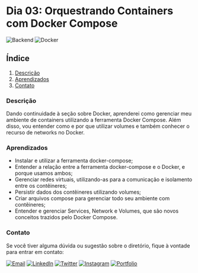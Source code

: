# Dia 03: Orquestrando Containers com Docker Compose
![Backend](https://img.shields.io/badge/Backend-333333?style=for-the-badge)
![Docker](https://img.shields.io/badge/Docker-2496ED?style=for-the-badge&logo=docker&logoColor=white)

## Índice

1. [Descrição](#descrição)
2. [Aprendizados](#aprendizados)
3. [Contato](#contato)

### Descrição

Dando continuidade à seção sobre Docker, aprenderei como gerenciar meu ambiente de containers utilizando a ferramenta Docker Compose. Além disso, vou entender como e por que utilizar volumes e também conhecer o recurso de networks no Docker.

### Aprendizados

- Instalar e utilizar a ferramenta docker-compose;
- Entender a relação entre a ferramenta docker-compose e o Docker, e porque usamos ambos;
- Gerenciar redes virtuais, utilizando-as para a comunicação e isolamento entre os contêineres;
- Persistir dados dos contêineres utilizando volumes;
- Criar arquivos compose para gerenciar todo seu ambiente com contêineres;
- Entender e gerenciar Services, Network e Volumes, que são novos conceitos trazidos pelo Docker Compose.

### Contato

Se você tiver alguma dúvida ou sugestão sobre o diretório, fique à vontade para entrar em contato:

[![Email](https://img.shields.io/badge/Email-D14836?style=for-the-badge&logo=gmail&logoColor=white)](mailto:righigordev@gmail.com)
[![LinkedIn](https://img.shields.io/badge/LinkedIn-0077B5?style=for-the-badge&logo=linkedin&logoColor=white)](https://www.linkedin.com/in/igor-righi/) [![Twitter](https://img.shields.io/badge/Twitter-1DA1F2?style=for-the-badge&logo=twitter&logoColor=white)](https://twitter.com/righigor) [![Instagram](https://img.shields.io/badge/Instagram-E4405F?style=for-the-badge&logo=instagram&logoColor=white)](https://www.instagram.com/righigor/) [![Portfolio](https://img.shields.io/badge/Portfolio-9cf?style=for-the-badge&logo=appveyor&logoColor=white)](https://righigordev.netlify.app/)